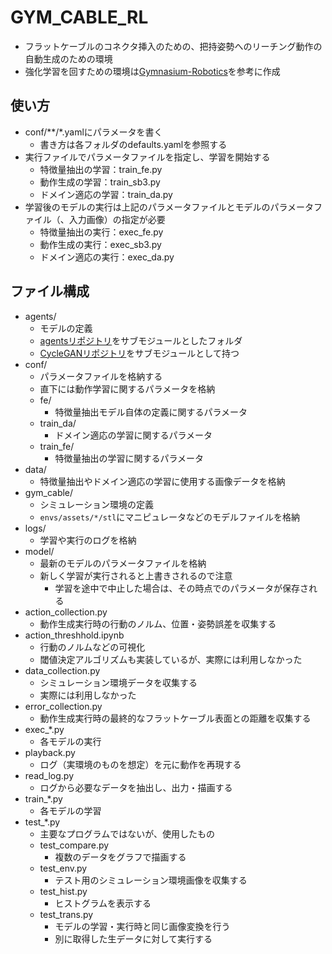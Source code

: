 # GYM_CABLE_RL

* フラットケーブルのコネクタ挿入のための、把持姿勢へのリーチング動作の自動生成のための環境
* 強化学習を回すための環境は[Gymnasium-Robotics](https://github.com/Farama-Foundation/Gymnasium-Robotics)を参考に作成

## 使い方

* conf/**/*.yamlにパラメータを書く
  * 書き方は各フォルダのdefaults.yamlを参照する
* 実行ファイルでパラメータファイルを指定し、学習を開始する
  * 特徴量抽出の学習：train_fe.py
  * 動作生成の学習：train_sb3.py
  * ドメイン適応の学習：train_da.py
* 学習後のモデルの実行は上記のパラメータファイルとモデルのパラメータファイル（、入力画像）の指定が必要
  * 特徴量抽出の実行：exec_fe.py
  * 動作生成の実行：exec_sb3.py
  * ドメイン適応の実行：exec_da.py

## ファイル構成

* agents/
  * モデルの定義
  * [agentsリポジトリ](https://github.com/maki8maki/agents)をサブモジュールとしたフォルダ
  * [CycleGANリポジトリ](https://github.com/maki8maki/pytorch-CycleGAN-and-pix2pix.git)をサブモジュールとして持つ
* conf/
  * パラメータファイルを格納する
  * 直下には動作学習に関するパラメータを格納
  * fe/
    * 特徴量抽出モデル自体の定義に関するパラメータ
  * train_da/
    * ドメイン適応の学習に関するパラメータ
  * train_fe/
    * 特徴量抽出の学習に関するパラメータ
* data/
  * 特徴量抽出やドメイン適応の学習に使用する画像データを格納
* gym_cable/
  * シミュレーション環境の定義
  * `envs/assets/*/stl`にマニピュレータなどのモデルファイルを格納
* logs/
  * 学習や実行のログを格納
* model/
  * 最新のモデルのパラメータファイルを格納
  * 新しく学習が実行されると上書きされるので注意
    * 学習を途中で中止した場合は、その時点でのパラメータが保存される
* action_collection.py
  * 動作生成実行時の行動のノルム、位置・姿勢誤差を収集する
* action_threshhold.ipynb
  * 行動のノルムなどの可視化
  * 閾値決定アルゴリズムも実装しているが、実際には利用しなかった
* data_collection.py
  * シミュレーション環境データを収集する
  * 実際には利用しなかった
* error_collection.py
  * 動作生成実行時の最終的なフラットケーブル表面との距離を収集する
* exec_*.py
  * 各モデルの実行
* playback.py
  * ログ（実環境のものを想定）を元に動作を再現する
* read_log.py
  * ログから必要なデータを抽出し、出力・描画する
* train_*.py
  * 各モデルの学習
* test_*.py
  * 主要なプログラムではないが、使用したもの
  * test_compare.py
    * 複数のデータをグラフで描画する
  * test_env.py
    * テスト用のシミュレーション環境画像を収集する
  * test_hist.py
    * ヒストグラムを表示する
  * test_trans.py
    * モデルの学習・実行時と同じ画像変換を行う
    * 別に取得した生データに対して実行する
